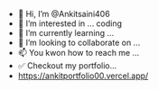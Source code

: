 - 👋 Hi, I’m @Ankitsaini406
- 👀 I’m interested in ... coding
- 🌱 I’m currently learning ...
- 💞️ I’m looking to collaborate on ...
- 📫 You kwon how to reach me ...
- ✅ Checkout my portfolio...
- https://ankitportfolio00.vercel.app/

<!---
Ankitsaini406/Ankitsaini406 is a ✨ special ✨ repository because its `README.md` (this file) appears on your GitHub profile.
You can click the Preview link to take a look at your changes.
--->

